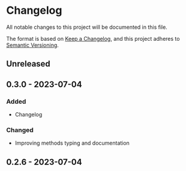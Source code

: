 # Changelog

All notable changes to this project will be documented in this file.

The format is based on [Keep a Changelog](https://keepachangelog.com/en/1.0.0/),
and this project adheres to [Semantic Versioning](https://semver.org/spec/v2.0.0.html).

## Unreleased

## 0.3.0 - 2023-07-04
### Added
- Changelog

### Changed
- Improving methods typing and documentation

## 0.2.6 - 2023-07-04
